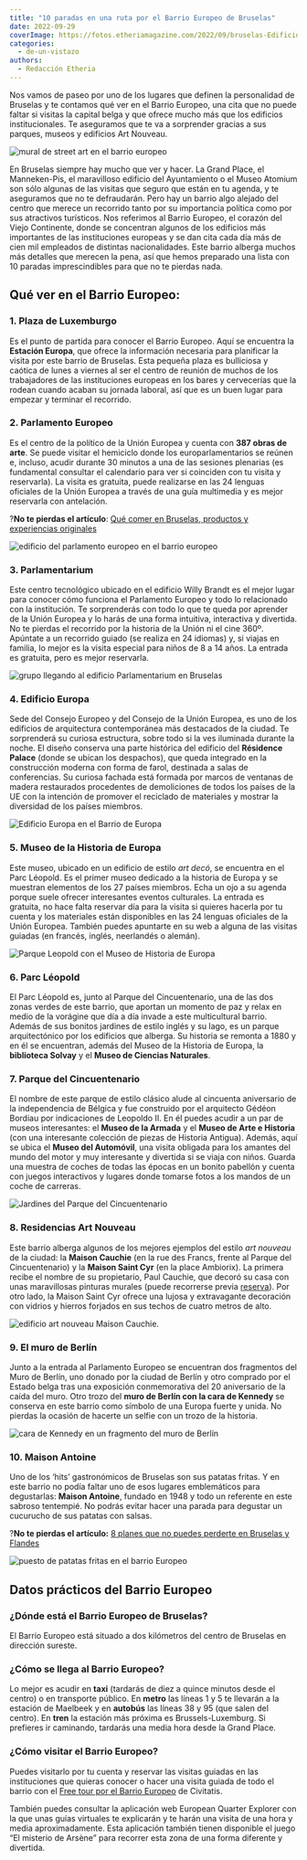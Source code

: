 ```yaml
---
title: "10 paradas en una ruta por el Barrio Europeo de Bruselas"
date: 2022-09-29
coverImage: https://fotos.etheriamagazine.com/2022/09/bruselas-Edificio-Europa.jpg
categories: 
  - de-un-vistazo
authors: 
  - Redacción Etheria
---
```


Nos vamos de paseo por uno de los lugares que definen la personalidad de Bruselas y te 
contamos qué ver en el Barrio Europeo, una cita que no puede faltar si visitas la 
capital belga y que ofrece mucho más que los edificios institucionales. Te aseguramos 
que te va a sorprender gracias a sus parques, museos y edificios Art Nouveau. 

![mural de street art en el barrio europeo](https://fotos.etheriamagazine.com/2022/09/bruselas-The-future-is-Europe.jpg "Barrio Europeo de Bruselas. © Visit Brussels.")

En Bruselas siempre hay mucho que ver y hacer. La Grand Place, el Manneken-Pis, el 
maravilloso edificio del Ayuntamiento o el Museo Atomium son sólo algunas de las visitas 
que seguro que están en tu agenda, y te aseguramos que no te defraudarán. Pero hay un 
barrio algo alejado del centro que merece un recorrido tanto por su importancia política 
como por sus atractivos turísticos. Nos referimos al Barrio Europeo, el corazón del 
Viejo Continente, donde se concentran algunos de los edificios más importantes de las 
instituciones europeas y se dan cita cada día más de cien mil empleados de distintas 
nacionalidades. Este barrio alberga muchos más detalles que merecen la pena, así que 
hemos preparado una lista con 10 paradas imprescindibles para que no te pierdas nada. 

## Qué ver en el Barrio Europeo:

### 1\. Plaza de Luxemburgo

Es el punto de partida para conocer el Barrio Europeo. Aquí se encuentra la **Estación 
Europa**, que ofrece la información necesaria para planificar la visita por este barrio 
de Bruselas. Esta pequeña plaza es bulliciosa y caótica de lunes a viernes al ser el 
centro de reunión de muchos de los trabajadores de las instituciones europeas en los 
bares y cervecerías que la rodean cuando acaban su jornada laboral, así que es un buen 
lugar para empezar y terminar el recorrido. 

### 2\. Parlamento Europeo

Es el centro de la político de la Unión Europea y cuenta con **387 obras de arte**. Se 
puede visitar el hemiciclo donde los europarlamentarios se reúnen e, incluso, acudir 
durante 30 minutos a una de las sesiones plenarias (es fundamental consultar el 
calendario para ver si coinciden con tu visita y reservarla). La visita es gratuita, 
puede realizarse en las 24 lenguas oficiales de la Unión Europea a través de una guía 
multimedia y es mejor reservarla con antelación. 

?**No te pierdas el artículo**: [Qué comer en Bruselas, productos y experiencias 
originales](https://etheriamagazine.com/2022/03/29/que-comer-en-bruselas/) 

![edificio del parlamento europeo en el barrio europeo](https://fotos.etheriamagazine.com/2022/09/bruselas-parlamento-europeo.jpg "Parlamento Europeo. © Visit Brussels/Sophie Voituron")

### 3\. Parlamentarium

Este centro tecnológico ubicado en el edificio Willy Brandt es el mejor lugar para 
conocer cómo funciona el Parlamento Europeo y todo lo relacionado con la institución. Te 
sorprenderás con todo lo que te queda por aprender de la Unión Europea y lo harás de una 
forma intuitiva, interactiva y divertida. No te pierdas el recorrido por la historia de 
la Unión ni el cine 360º. Apúntate a un recorrido guiado (se realiza en 24 idiomas) y, 
si viajas en familia, lo mejor es la visita especial para niños de 8 a 14 años. La 
entrada es gratuita, pero es mejor reservarla. 

![grupo llegando al edificio Parlamentarium en Bruselas](https://fotos.etheriamagazine.com/2022/09/bruselas-Parlamentarium.jpg "Parlamentarium. © Visit Brussels.")

### 4\. Edificio Europa

Sede del Consejo Europeo y del Consejo de la Unión Europea, es uno de los edificios de 
arquitectura contemporánea más destacados de la ciudad. Te sorprenderá su curiosa 
estructura, sobre todo si la ves iluminada durante la noche. El diseño conserva una 
parte histórica del edificio del **Résidence Palace** (donde se ubican los despachos), 
que queda integrado en la construcción moderna con forma de farol, destinada a salas de 
conferencias. Su curiosa fachada está formada por marcos de ventanas de madera 
restaurados procedentes de demoliciones de todos los países de la UE con la intención de 
promover el reciclado de materiales y mostrar la diversidad de los países miembros. 

![Edificio Europa en el Barrio de Europa](https://fotos.etheriamagazine.com/2022/09/bruselas-Edificio-Europa.jpg "Edificio Europa. © Visit Brussels.")

### 5\. Museo de la Historia de Europa

Este museo, ubicado en un edificio de estilo _art decó_, se encuentra en el Parc 
Léopold. Es el primer museo dedicado a la historia de Europa y se muestran elementos de 
los 27 países miembros. Echa un ojo a su agenda porque suele ofrecer interesantes 
eventos culturales. La entrada es gratuita, no hace falta reservar día para la visita si 
quieres hacerla por tu cuenta y los materiales están disponibles en las 24 lenguas 
oficiales de la Unión Europea. También puedes apuntarte en su web a alguna de las 
visitas guiadas (en francés, inglés, neerlandés o alemán). 

![Parque Leopold con el Museo de Historia de Europa](https://fotos.etheriamagazine.com/2022/09/bruselas-museo-historia-europea.jpg "Museo de Historia de Europa. © Visit Brussels/Jean-Paul Remy")

### 6\. Parc Léopold

El Parc Léopold es, junto al Parque del Cincuentenario, una de las dos zonas verdes de 
este barrio, que aportan un momento de paz y relax en medio de la vorágine que día a día 
invade a este multicultural barrio. Además de sus bonitos jardines de estilo inglés y su 
lago, es un parque arquitectónico por los edificios que alberga. Su historia se remonta 
a 1880 y en él se encuentran, además del Museo de la Historia de Europa, la **biblioteca 
Solvay** y el **Museo de Ciencias Naturales**. 

### 7\. Parque del Cincuentenario

El nombre de este parque de estilo clásico alude al cincuenta aniversario de la 
independencia de Bélgica y fue construido por el arquitecto Gédéon Bordiau por 
indicaciones de Leopoldo II. En él puedes acudir a un par de museos interesantes: el 
**Museo de la Armada** y el **Museo de Arte e Historia** (con una interesante colección 
de piezas de Historia Antigua). Además, aquí se ubica el **Museo del Automóvil**, una 
visita obligada para los amantes del mundo del motor y muy interesante y divertida si se 
viaja con niños. Guarda una muestra de coches de todas las épocas en un bonito pabellón 
y cuenta con juegos interactivos y lugares donde tomarse fotos a los mandos de un coche 
de carreras. 

![Jardines del Parque del Cincuentenario](https://fotos.etheriamagazine.com/2022/09/bruselas-Parc-du-Cinquantenaire.jpg "Parque del Cincuentenario. © Visit Brussels/Jean-Paul Remy")

### 8\. Residencias Art Nouveau

Este barrio alberga algunos de los mejores ejemplos del estilo _art nouveau_ de la 
ciudad: la **Maison Cauchie** (en la rue des Francs, frente al Parque del 
Cincuentenario) y la **Maison Saint Cyr** (en la place Ambiorix). La primera recibe el 
nombre de su propietario, Paul Cauchie, que decoró su casa con unas maravillosas 
pinturas murales (puede recorrerse previa [reserva](https://cauchie.be/fr/la-maison-cauchie)). 
Por otro lado, la Maison Saint Cyr ofrece una lujosa y extravagante decoración con 
vidrios y hierros forjados en sus techos de cuatro metros de alto. 

![edificio art nouveau Maison Cauchie.](https://fotos.etheriamagazine.com/2022/09/bruselas-Maison-Cauchie.jpg "Maison Cauchie. © Visit Brussels/Jean-Paul Remy")

### 9\. El muro de Berlín

Junto a la entrada al Parlamento Europeo se encuentran dos fragmentos del Muro de 
Berlín, uno donado por la ciudad de Berlín y otro comprado por el Estado belga tras una 
exposición conmemorativa del 20 aniversario de la caída del muro. Otro trozo del **muro 
de Berlín con la cara de Kennedy** se conserva en este barrio como símbolo de una Europa 
fuerte y unida. No pierdas la ocasión de hacerte un selfie con un trozo de la historia. 

![cara de Kennedy en un fragmento del muro de Berlín](https://fotos.etheriamagazine.com/2022/09/bruselas-muro-berlin.jpg "Fragmento del Muro de Berlín en el Barrio Europeo. © Visit Brussels/Jean-Paul Remy")

### 10\. Maison Antoine

Uno de los ‘hits’ gastronómicos de Bruselas son sus patatas fritas. Y en este barrio no 
podía faltar uno de esos lugares emblemáticos para degustarlas: **Maison Antoine**, 
fundado en 1948 y todo un referente en este sabroso tentempié. No podrás evitar hacer 
una parada para degustar un cucurucho de sus patatas con salsas. 

?**No te pierdas el artículo:** [8 planes que no puedes perderte en Bruselas y 
Flandes](https://etheriamagazine.com/2021/03/12/que-ver-hacer-otros-planes-en-bruselas-y-flandes/) 

![puesto de patatas fritas en el barrio Europeo](https://fotos.etheriamagazine.com/2022/09/bruselas-Maison-Antoine.jpg "Maison Antoine. © Visit Brussels/Jean-Paul Remy")

## Datos prácticos del Barrio Europeo

### ¿Dónde está el Barrio Europeo de Bruselas?

El Barrio Europeo está situado a dos kilómetros del centro de Bruselas en dirección 
sureste. 

### ¿Cómo se llega al Barrio Europeo?

Lo mejor es acudir en **taxi** (tardarás de diez a quince minutos desde el centro) o en 
transporte público. En **metro** las líneas 1 y 5 te llevarán a la estación de Maelbeek 
y en **autobús** las líneas 38 y 95 (que salen del centro). En **tren** la estación más 
próxima es Brussels-Luxemburg. Si prefieres ir caminando, tardarás una media hora desde 
la Grand Place. 

### ¿Cómo visitar el Barrio Europeo?

Puedes visitarlo por tu cuenta y reservar las visitas guiadas en las instituciones que 
quieras conocer o hacer una visita guiada de todo el barrio con el [Free tour por el 
Barrio 
Europeo](https://www.civitatis.com/es/bruselas/tour-atomium-barrio-europeo/?aid=10211) 
de Civitatis. 

También puedes consultar la aplicación web European Quarter Explorer con la que unas 
guías virtuales te explicarán y te harán una visita de una hora y media aproximadamente. 
Esta aplicación también tienen disponible el juego “El misterio de Arsène” para recorrer 
esta zona de una forma diferente y divertida.
